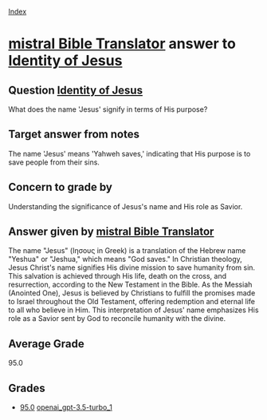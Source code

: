 
[Index](../../../index.md)
# [mistral Bible Translator](../../answering_models/mistral_Bible_Translator.md) answer to [Identity of Jesus](../../questions/Identity_of_Jesus.md)

## Question [Identity of Jesus](../../questions/Identity_of_Jesus.md)
What does the name 'Jesus' signify in terms of His purpose?

## Target answer from notes
The name 'Jesus' means 'Yahweh saves,' indicating that His purpose is to save people from their sins.

## Concern to grade by
Understanding the significance of Jesus's name and His role as Savior.

## Answer given by [mistral Bible Translator](../../answering_models/mistral_Bible_Translator.md)
 The name "Jesus" (Ιησους in Greek) is a translation of the Hebrew name "Yeshua" or "Jeshua," which means "God saves." In Christian theology, Jesus Christ's name signifies His divine mission to save humanity from sin. This salvation is achieved through His life, death on the cross, and resurrection, according to the New Testament in the Bible. As the Messiah (Anointed One), Jesus is believed by Christians to fulfill the promises made to Israel throughout the Old Testament, offering redemption and eternal life to all who believe in Him. This interpretation of Jesus' name emphasizes His role as a Savior sent by God to reconcile humanity with the divine.

## Average Grade
95.0

## Grades
 * [95.0](./Identity_of_Jesus_grades/openai_gpt-3.5-turbo_1.md) [openai_gpt-3.5-turbo_1](../../grading_models/openai_gpt-3.5-turbo_1.md)
